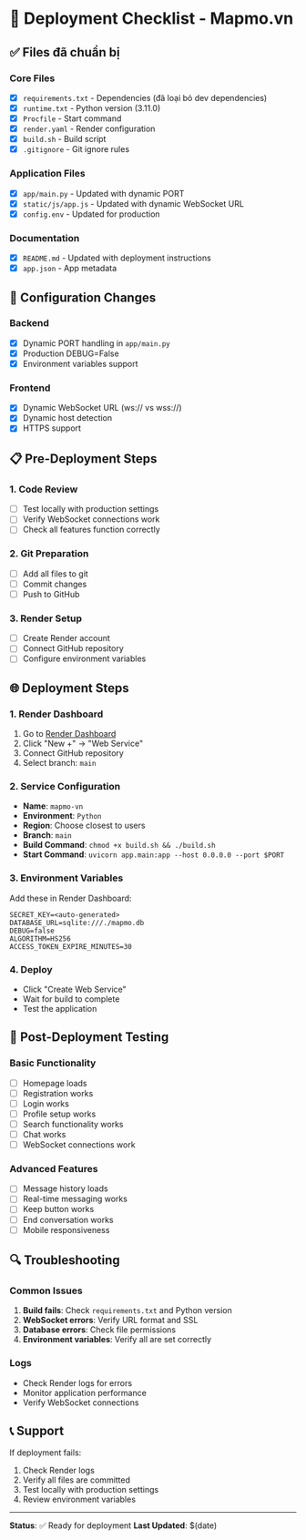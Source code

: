 # 🚀 Deployment Checklist - Mapmo.vn

## ✅ Files đã chuẩn bị

### Core Files
- [x] `requirements.txt` - Dependencies (đã loại bỏ dev dependencies)
- [x] `runtime.txt` - Python version (3.11.0)
- [x] `Procfile` - Start command
- [x] `render.yaml` - Render configuration
- [x] `build.sh` - Build script
- [x] `.gitignore` - Git ignore rules

### Application Files
- [x] `app/main.py` - Updated with dynamic PORT
- [x] `static/js/app.js` - Updated with dynamic WebSocket URL
- [x] `config.env` - Updated for production

### Documentation
- [x] `README.md` - Updated with deployment instructions
- [x] `app.json` - App metadata

## 🔧 Configuration Changes

### Backend
- [x] Dynamic PORT handling in `app/main.py`
- [x] Production DEBUG=False
- [x] Environment variables support

### Frontend
- [x] Dynamic WebSocket URL (ws:// vs wss://)
- [x] Dynamic host detection
- [x] HTTPS support

## 📋 Pre-Deployment Steps

### 1. Code Review
- [ ] Test locally with production settings
- [ ] Verify WebSocket connections work
- [ ] Check all features function correctly

### 2. Git Preparation
- [ ] Add all files to git
- [ ] Commit changes
- [ ] Push to GitHub

### 3. Render Setup
- [ ] Create Render account
- [ ] Connect GitHub repository
- [ ] Configure environment variables

## 🌐 Deployment Steps

### 1. Render Dashboard
1. Go to [Render Dashboard](https://dashboard.render.com)
2. Click "New +" → "Web Service"
3. Connect GitHub repository
4. Select branch: `main`

### 2. Service Configuration
- **Name**: `mapmo-vn`
- **Environment**: `Python`
- **Region**: Choose closest to users
- **Branch**: `main`
- **Build Command**: `chmod +x build.sh && ./build.sh`
- **Start Command**: `uvicorn app.main:app --host 0.0.0.0 --port $PORT`

### 3. Environment Variables
Add these in Render Dashboard:
```
SECRET_KEY=<auto-generated>
DATABASE_URL=sqlite:///./mapmo.db
DEBUG=false
ALGORITHM=HS256
ACCESS_TOKEN_EXPIRE_MINUTES=30
```

### 4. Deploy
- Click "Create Web Service"
- Wait for build to complete
- Test the application

## 🧪 Post-Deployment Testing

### Basic Functionality
- [ ] Homepage loads
- [ ] Registration works
- [ ] Login works
- [ ] Profile setup works
- [ ] Search functionality works
- [ ] Chat works
- [ ] WebSocket connections work

### Advanced Features
- [ ] Message history loads
- [ ] Real-time messaging works
- [ ] Keep button works
- [ ] End conversation works
- [ ] Mobile responsiveness

## 🔍 Troubleshooting

### Common Issues
1. **Build fails**: Check `requirements.txt` and Python version
2. **WebSocket errors**: Verify URL format and SSL
3. **Database errors**: Check file permissions
4. **Environment variables**: Verify all are set correctly

### Logs
- Check Render logs for errors
- Monitor application performance
- Verify WebSocket connections

## 📞 Support

If deployment fails:
1. Check Render logs
2. Verify all files are committed
3. Test locally with production settings
4. Review environment variables

---

**Status**: ✅ Ready for deployment
**Last Updated**: $(date) 